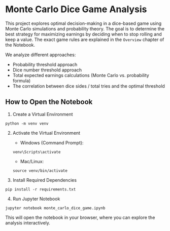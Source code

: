 # Monte Carlo Dice Game Analysis

This project explores optimal decision-making in a dice-based game using Monte Carlo simulations and probability theory. The goal is to determine the best strategy for maximizing earnings by deciding when to stop rolling and keep a value. The exact game rules are explained in the `Overview` chapter of the Notebook.

We analyze different approaches:

* Probability threshold approach
* Dice number threshold approach
* Total expected earnings calculations (Monte Carlo vs. probability formula)
* The correlation between dice sides / total tries and the optimal threshold

## How to Open the Notebook

1. Create a Virtual Environment

```
python -m venv venv
```
2. Activate the Virtual Environment

    * Windows (Command Prompt):

    ```
    venv\Scripts\activate
    ```
    * Mac/Linux:

    ```
    source venv/bin/activate
    ```

3. Install Required Dependencies

```
pip install -r requirements.txt
```
4. Run Jupyter Notebook

```
jupyter notebook monte_carlo_dice_game.ipynb
```

This will open the notebook in your browser, where you can explore the analysis interactively.
